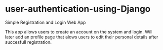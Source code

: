 # user-authentication-using-Django
Simple Registration and Login Web App 

This app allows users to create an account on the system and login.
Will later add an profile page that alows users to edit their personal details after succesfull registration.



